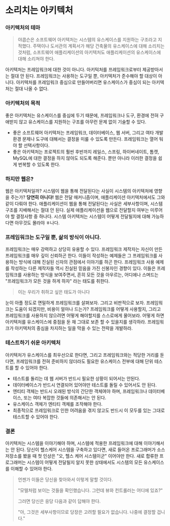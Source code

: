 # 소리치는 아키텍처



### 아키텍처의 테마



> 야콥슨은 소프트웨어 아키텍처는 시스템의 유스케이스를 지원하는 구조라고 지적했다. 주택이나 도서관의 계획서가 해당 건축물의 유스케이스에 대해 소리치는 것처럼, 소프트웨어 애플리케이션의 아키텍처도 애플리케이션의 유스케이스에 대해 소리쳐야 한다.



아키텍처는 프레임워크에 대한 것이 아니다. 아키턱처를 프레임워크로부터 제공받아서는 절대 안 된다. 프레임워크는 사용하는 도구일 뿐, 아키텍처가 준수해야 할 대상이 아니다. 아키텍처를 프레임워크 중심으로 만들어버리면 유스케이스가 중심이 되는 아키텍처는 절대 나올 수 없다.



### 아키텍처의 목적

좋은 아키텍처는 유스케이스를 중심에 두기 때문에, 프레임워크나 도구, 환경에 전혀 구애받지 않고 유스케이스를 지원하는 구조를 아무런 문제 없이 기술할 수 있다.

- 좋은 소프트웨어 아키텍처는 프레임워크, 데이터베이스, 웹 서버, 그리고 여타 개발 환경 문제나 도구에 대해서는 결정을 미룰 수 있도록 만든다. 프레임워크는 열어 둬야 할 선택사항이다.
- 좋은 아키텍처는 프로젝트의 훨씬 후반까지 레일스, 스프링, 하이버네이트, 톰캣, MySQL에 대한 결정을 하지 않아도 되도록 해준다. 뿐만 아니라 이러한 결정을 쉽게 번복할 수 있도록 한다.



### 하지만 웹은?

웹은 아키텍처일까? 시스템이 웹을 통해 전달된다는 사실이 시스템의 아키텍처에 영향을 주는가? **당연히 아니다!** 웹은 전달 매커니즘이며, 애플리케이션 아키텍처에서도 그와 같이 다뤄야 한다. 애플리케이션이 웹을 통해 전달된다는 사실은 세부사항이며, 시스템 구조를 지배해서는 절대 안 된다. 실제 애플리케이션을 웹으로 전달할지 여부는 미루어야 할 결정사항 중 하나다. 시스템 아키텍처는 시스템이 어떻게 전달될지에 대해 가능하다면 아무것도 몰라야 ㅎ나다.



### 프레임워크는 도구일 뿐, 삶의 방식이 아니다.

프레임워크는 매우 강력하고 상당히 유용할 수 있다. 프레임워크 제작자는 자신이 만든 프레임워크를 매우 깊이 신뢰하곤 한다. 이들이 작성하는 예제들은 그 프레임워크를 사용하는 방식에 대해 진실된 신자의 관점에서 이야기를 하곤 한다. 프레임워크 사용 예제를 작성하는 다른 제작자들 역시 진실된 믿음을 가진 신봉자인 경향이 있다. 이들은 프레임워크를 사용하는 방식을 보여주면서, 흔히 모든 것을 아우르는, 어디에나 스며드는 "프레임워크가 모든 것을 하게 하자" 라는 태도를 취한다.



> 이는 우리가 취하고 싶은 태도가 아니다



눈이 아플 정도로 면밀하게 프레임워크를 살펴보자. 그리고 비판적으로 보자. 프레임워크는 도움이 되겠지만, 비용이 얼마나 드는가? 프레임워크를 어떻게 사용할지, 그리고 프레임워크를 사용하지 않으려면 어떻게 해야할지를 스스로에게 물어보라. 어떻게 하면 아키텍처를 유스케이스에 중점을 둔 채 그대로 보존 할 수 있을지를 생각하라. 프레임워크가 아키텍처의 중심을 차지하는 일을 막을 수 있는 전략을 개발하라.



### 테스트하기 쉬운 아키텍처

아키텍처가 유스케이스를 최우선으로 한다면, 그리고 프레임워크와는 적당한 거리를 둔다면, 프레임워크를 전혀 준비하지 않더라도 필요한 유스케이스 전부에 대해 단위 테스트를 할 수 있어야 한다. 

- 테스트를 돌리는 데 웹 서버가 반드시 필요한 상황이 되어서는 안된다. 
- 데이터베이스가 반드시 연결되어 있어야만 테스트를 돌릴 수 있어서도 안 된다. 
- 엔티티 객체는 반드시 오래된 방식의 간단한 객체여야 하며, 프레임워크나 데이터베이스, 또는 여타 복잡한 것들에 의존해서는 안 된다. 
- 유스케이스 객체가 엔티티 객체를 조작해야 한다.
- 최종적으로 프레임워크로 인한 어려움을 겪지 않고도 반드시 이 모두를 있는 그대로 테스트할 수 있어야 한다.



### 결론

아키텍처는 시스템을 이야기해야 하며, 시스템에 적용한 프레임워크에 대해 이야기해서는 안 된다. 당신이 헬스케어 시스템을 구축하고 있다면, 새로 들어온 프로그래머가 소스 저장소를 봤을 때 첫 인상은 "오, 헬스 케어 시스템이군" 이어야만 한다. 새로 합류한 프로그래머는 시스템이 어떻게 전달될지 알지 못한 상태에서도 시스템의 모든 유스케이스를 이해할 수 있어야 한다. 



> 언젠가 이들은 당신을 찾아와서 이렇게 말할 것이다.
>
> "모텔처럼 보이는 것들을 확인했습니다. 그런데 뷰와 컨트롤러는 어디에 있죠?"
>
> 그러면 당신은 응당 다음과 같이 답해야 한다.
>
> "아, 그것은 세부사항이므로 당장은 고려할 필요가 없습니다. 나중에 결정할 겁니다."

